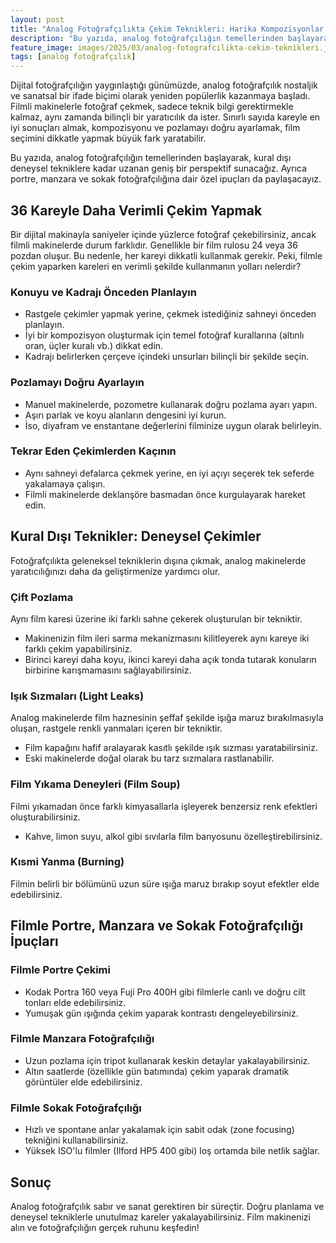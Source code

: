 ```yaml
---
layout: post
title: "Analog Fotoğrafçılıkta Çekim Teknikleri: Harika Kompozisyonlar İçin İpuçları"
description: "Bu yazıda, analog fotoğrafçılığın temellerinden başlayarak, kural dışı deneysel tekniklere kadar uzanan geniş bir perspektif sunacağız."
feature_image: images/2025/03/analog-fotografcilikta-cekim-teknikleri.jpg
tags: [analog fotoğrafçılık]
---
```


Dijital fotoğrafçılığın yaygınlaştığı günümüzde, analog fotoğrafçılık nostaljik ve sanatsal bir ifade biçimi olarak yeniden popülerlik kazanmaya başladı. Filmli makinelerle fotoğraf çekmek, sadece teknik bilgi gerektirmekle kalmaz, aynı zamanda bilinçli bir yaratıcılık da ister. Sınırlı sayıda kareyle en iyi sonuçları almak, kompozisyonu ve pozlamayı doğru ayarlamak, film seçimini dikkatle yapmak büyük fark yaratabilir.

<!--more-->

Bu yazıda, analog fotoğrafçılığın temellerinden başlayarak, kural dışı deneysel tekniklere kadar uzanan geniş bir perspektif sunacağız. Ayrıca portre, manzara ve sokak fotoğrafçılığına dair özel ipuçları da paylaşacayız.

## 36 Kareyle Daha Verimli Çekim Yapmak

Bir dijital makinayla saniyeler içinde yüzlerce fotoğraf çekebilirsiniz, ancak filmli makinelerde durum farklıdır. Genellikle bir film rulosu 24 veya 36 pozdan oluşur. Bu nedenle, her kareyi dikkatli kullanmak gerekir. Peki, filmle çekim yaparken kareleri en verimli şekilde kullanmanın yolları nelerdir?

### Konuyu ve Kadrajı Önceden Planlayın

- Rastgele çekimler yapmak yerine, çekmek istediğiniz sahneyi önceden planlayın.
- İyi bir kompozisyon oluşturmak için temel fotoğraf kurallarına (altınlı oran, üçler kuralı vb.) dikkat edin.
- Kadrajı belirlerken çerçeve içindeki unsurları bilinçli bir şekilde seçin.

### Pozlamayı Doğru Ayarlayın

- Manuel makinelerde, pozometre kullanarak doğru pozlama ayarı yapın.
- Aşırı parlak ve koyu alanların dengesini iyi kurun.
- İso, diyafram ve enstantane değerlerini filminize uygun olarak belirleyin.

### Tekrar Eden Çekimlerden Kaçının

- Aynı sahneyi defalarca çekmek yerine, en iyi açıyı seçerek tek seferde yakalamaya çalışın.
- Filmli makinelerde deklanşöre basmadan önce kurgulayarak hareket edin.

## Kural Dışı Teknikler: Deneysel Çekimler

Fotoğrafçılıkta geleneksel tekniklerin dışına çıkmak, analog makinelerde yaratıcılığınızı daha da geliştirmenize yardımcı olur.

### Çift Pozlama

Aynı film karesi üzerine iki farklı sahne çekerek oluşturulan bir tekniktir.

- Makinenizin film ileri sarma mekanizmasını kilitleyerek aynı kareye iki farklı çekim yapabilirsiniz.
- Birinci kareyi daha koyu, ikinci kareyi daha açık tonda tutarak konuların birbirine karışmamasını sağlayabilirsiniz.

### Işık Sızmaları (Light Leaks)

Analog makinelerde film haznesinin şeffaf şekilde işığa maruz bırakılmasıyla oluşan, rastgele renkli yanmaları içeren bir tekniktir.

- Film kapağını hafif aralayarak kasıtlı şekilde ışık sızması yaratabilirsiniz.
- Eski makinelerde doğal olarak bu tarz sızmalara rastlanabilir.

### Film Yıkama Deneyleri (Film Soup)

Filmi yıkamadan önce farklı kimyasallarla işleyerek benzersiz renk efektleri oluşturabilirsiniz.

- Kahve, limon suyu, alkol gibi sıvılarla film banyosunu özelleştirebilirsiniz.

### Kısmi Yanma (Burning)

Filmin belirli bir bölümünü uzun süre ışığa maruz bırakıp soyut efektler elde edebilirsiniz.

## Filmle Portre, Manzara ve Sokak Fotoğrafçılığı İpuçları

### Filmle Portre Çekimi

- Kodak Portra 160 veya Fuji Pro 400H gibi filmlerle canlı ve doğru cilt tonları elde edebilirsiniz.
- Yumuşak gün ışığında çekim yaparak kontrastı dengeleyebilirsiniz.

### Filmle Manzara Fotoğrafçılığı

- Uzun pozlama için tripot kullanarak keskin detaylar yakalayabilirsiniz.
- Altın saatlerde (özellikle gün batımında) çekim yaparak dramatik görüntüler elde edebilirsiniz.

### Filmle Sokak Fotoğrafçılığı

- Hızlı ve spontane anlar yakalamak için sabit odak (zone focusing) tekniğini kullanabilirsiniz.
- Yüksek ISO'lu filmler (Ilford HP5 400 gibi) loş ortamda bile netlik sağlar.

## Sonuç

Analog fotoğrafçılık sabır ve sanat gerektiren bir süreçtir. Doğru planlama ve deneysel tekniklerle unutulmaz kareler yakalayabilirsiniz. Film makinenizi alın ve fotoğrafçılığın gerçek ruhunu keşfedin!